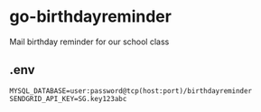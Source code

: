 # go-birthdayreminder
 Mail birthday reminder for our school class

## .env

```dotenv
MYSQL_DATABASE=user:password@tcp(host:port)/birthdayreminder
SENDGRID_API_KEY=SG.key123abc
```